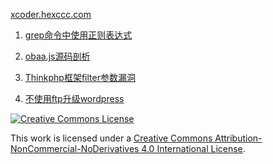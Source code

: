 
[xcoder.hexccc.com](http://xcoder.hexccc.com)

1. [grep命令中使用正则表达式](http://xcoder.hexccc.com/grep-regex)

2. [obaa.js源码剖析](http://xcoder.hexccc.com/obaa)

3. [Thinkphp框架filter参数漏洞](http://xcoder.hexccc.com/thinkphp-filter-code-vulnerability)

4. [不使用ftp升级wordpress](http://xcoder.hexccc.com/update-wordpress-without-ftp)


<a rel="license" href="http://creativecommons.org/licenses/by-nc-nd/4.0/"><img alt="Creative Commons License" style="border-width:0" src="http://xcoder.hexccc.com/cc.png"></a>
    
This work is licensed under a [Creative Commons Attribution-NonCommercial-NoDerivatives 4.0 International License](http://creativecommons.org/licenses/by-nc-nd/4.0/).
